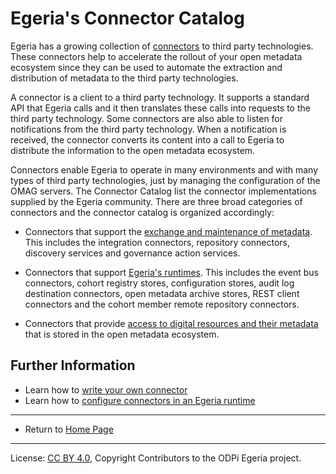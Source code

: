 <!-- SPDX-License-Identifier: CC-BY-4.0 -->
<!-- Copyright Contributors to the ODPi Egeria project. -->

# Egeria's Connector Catalog

Egeria has a growing collection of [connectors](../developer-guide/what-is-a-connector.md) to third party technologies.
These connectors help to accelerate the rollout of your open metadata
ecosystem since they can be used to automate the extraction and
distribution of metadata to the third party technologies.

A connector is a client to a third party technology.  It supports a standard API
that Egeria calls and it then translates these calls into
requests to the third party technology.  Some connectors are also able to listen
for notifications from the third party technology.  When a notification
is received, the connector converts its content into a call to Egeria to
distribute the information to the open metadata ecosystem.

Connectors enable Egeria to operate in many environments
and with many types of third party technologies, just by managing the configuration of the OMAG servers.
The Connector Catalog list the connector implementations supplied by the Egeria community.
There are three broad categories of connectors and the connector catalog is organized accordingly:

* Connectors that support the [exchange and maintenance of metadata](exchange-connectors.md).  This includes the
integration connectors, repository connectors, discovery services and governance action services.

* Connectors that support [Egeria's runtimes](runtime-connectors.md).   This includes the event bus connectors,
cohort registry stores, configuration stores, audit log destination connectors, open metadata archive stores,
REST client connectors and the cohort member remote repository connectors.

* Connectors that provide [access to digital resources and their metadata](data-connectors.md) that is
stored in the open metadata ecosystem.




## Further Information


* Learn how to [write your own connector](../developer-guide/what-is-a-connector.md)
* Learn how to [configure connectors in an Egeria runtime](../../../open-metadata-implementation/admin-services/docs/user)



----

* Return to [Home Page](../../../index.md)


----
License: [CC BY 4.0](https://creativecommons.org/licenses/by/4.0/),
Copyright Contributors to the ODPi Egeria project.